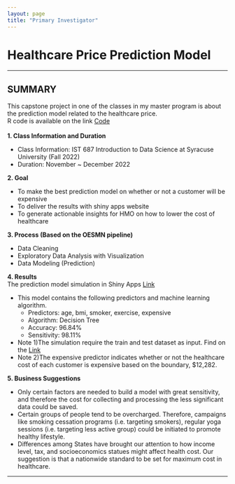 ```yaml
---
layout: page
title: "Primary Investigator"
---
```


# Healthcare Price Prediction Model
*****
## SUMMARY
This capstone project in one of the classes in my master program is about the prediction model related to the healthcare price. <br>
R code is available on the link [Code](https://github.com/joyinning/r_healthcare_price_prediction/blob/main/Healthcare_price_prediction_112022.md)
<br>
<br>
**1. Class Information and Duration** <br>
- Class Information: IST 687 Introduction to Data Science at Syracuse University (Fall 2022) <br>
- Duration: November ~ December 2022 <br>

**2. Goal** <br>
- To make the best prediction model on whether or not a customer will be expensive <br>
- To deliver the results with shiny apps website <br>
- To generate actionable insights for HMO on how to lower the cost of healthcare <br>

**3. Process (Based on the OESMN pipeline)** <br>
- Data Cleaning <br>
- Exploratory Data Analysis with Visualization <br>
- Data Modeling (Prediction) <br>

**4. Results** <br> 
The prediction model simulation in Shiny Apps [Link](https://haotianshen.shinyapps.io/FinalProj/?_ga=2.151311673.1694501232.1670083961-1568296780.1670083961) <br>
- This model contains the following predictors and machine learning algorithm. <br>
  - Predictors: age, bmi, smoker, exercise, expensive <br>
  - Algorithm: Decision Tree <br>
  - Accuracy: 96.84% <br>
  - Sensitivity: 98.11% <br>
- Note 1)The simulation require the train and test dataset as input. Find on the [Link]() <br>
- Note 2)The expensive predictor indicates whether or not the healthcare cost of each customer is expensive based on the boundary, $12,282. <br>

**5. Business Suggestions** <br> 
- Only certain factors are needed to build a model with great sensitivity, and therefore the cost for collecting and processing the less significant data could be saved. <br>
- Certain groups of people tend to be overcharged. Therefore, campaigns like smoking cessation programs (i.e. targeting smokers), regular yoga sessions (i.e. targeting less active group) could be initiated to promote healthy lifestyle. <Br>
- Differences among States have brought our attention to how income level, tax, and socioeconomics statues might affect health cost. Our suggestion is that a nationwide standard to be set for maximum cost in healthcare. <br>

*****

